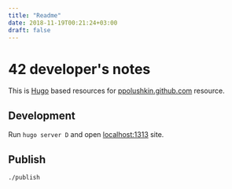 ```yaml
---
title: "Readme"
date: 2018-11-19T00:21:24+03:00
draft: false
---
```

# 42 developer's notes
This is [Hugo](https://gohugo.io/documentation/) based resources for [ppolushkin.github.com](http://ppolushkin.github.com)
resource.

## Development
Run ```hugo server D```
and open [localhost:1313](http://localhost:1313) site.

## Publish

```bash
./publish
```
